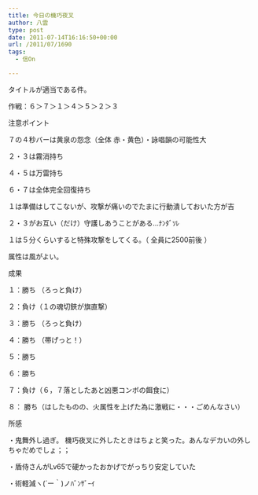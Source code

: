 ```yaml
---
title: 今日の機巧夜叉
author: 八雲
type: post
date: 2011-07-14T16:16:50+00:00
url: /2011/07/1690
tags:
  - 信On

---
```

タイトルが適当である件。
  
作戦：６＞７＞１＞４＞５＞２＞３

注意ポイント
  
７の４秒バーは黄泉の怨念（全体 赤・黄色）・詠唱韻の可能性大
  
２・３は霧消持ち
  
４・５は万雷持ち
  
６・７は全体完全回復持ち
  
１は準備はしてこないが、攻撃が痛いのでたまに行動潰しておいた方が吉
  
２・３がお互い（だけ）守護しあうことがある…ﾅﾝﾀﾞｿﾚ
  
１は５分くらいすると特殊攻撃をしてくる。（ 全員に2500前後 ）
  
属性は風がよい。

成果
  
１：勝ち （ろっと負け）
  
２：負け（１の魂切鋏が旗直撃）
  
３：勝ち （ろっと負け）
  
４：勝ち （帯げっと！）
  
５：勝ち
  
６：勝ち
  
７：負け（６，７落としたあと凶悪コンボの餌食に）
  
８： 勝ち（はしたものの、火属性を上げた為に激戦に・・・ごめんなさい）

所感
  
・鬼舞外し過ぎ。 機巧夜叉に外したときはちょと笑った。あんなデカいの外しちゃだめでしょ；；
  
・盾侍さんがLv65で硬かったおかげでがっちり安定していた
  
・術軽減ヽ(´ー｀)ノﾊﾞﾝｻﾞｰｲ
